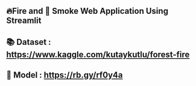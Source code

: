 ## 🔥Fire and 🚬 Smoke Web Application Using Streamlit


## 📚  Dataset : https://www.kaggle.com/kutaykutlu/forest-fire

## 🤖 Model : https://rb.gy/rf0y4a
